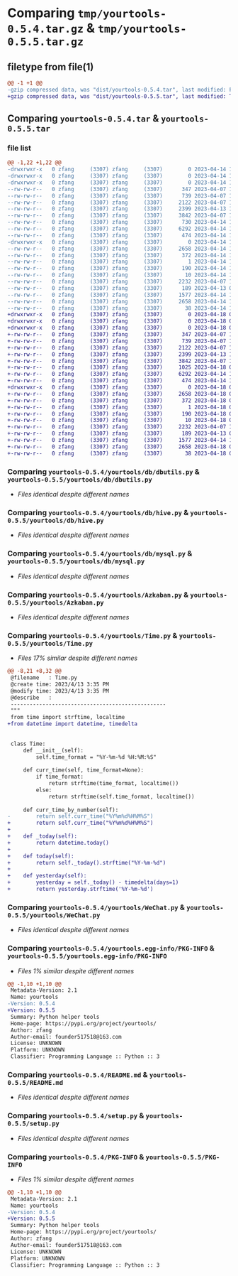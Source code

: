 # Comparing `tmp/yourtools-0.5.4.tar.gz` & `tmp/yourtools-0.5.5.tar.gz`

## filetype from file(1)

```diff
@@ -1 +1 @@
-gzip compressed data, was "dist/yourtools-0.5.4.tar", last modified: Fri Apr 14 11:28:38 2023, max compression
+gzip compressed data, was "dist/yourtools-0.5.5.tar", last modified: Tue Apr 18 01:52:47 2023, max compression
```

## Comparing `yourtools-0.5.4.tar` & `yourtools-0.5.5.tar`

### file list

```diff
@@ -1,22 +1,22 @@
-drwxrwxr-x   0 zfang     (3307) zfang     (3307)        0 2023-04-14 11:28:38.000000 yourtools-0.5.4/
-drwxrwxr-x   0 zfang     (3307) zfang     (3307)        0 2023-04-14 11:28:38.000000 yourtools-0.5.4/yourtools/
-drwxrwxr-x   0 zfang     (3307) zfang     (3307)        0 2023-04-14 11:28:38.000000 yourtools-0.5.4/yourtools/db/
--rw-rw-r--   0 zfang     (3307) zfang     (3307)      347 2023-04-07 10:28:09.000000 yourtools-0.5.4/yourtools/db/__init__.py
--rw-rw-r--   0 zfang     (3307) zfang     (3307)      739 2023-04-07 10:28:09.000000 yourtools-0.5.4/yourtools/db/dbutils.py
--rw-rw-r--   0 zfang     (3307) zfang     (3307)     2122 2023-04-07 10:28:09.000000 yourtools-0.5.4/yourtools/db/hive.py
--rw-rw-r--   0 zfang     (3307) zfang     (3307)     2399 2023-04-13 10:15:47.000000 yourtools-0.5.4/yourtools/db/mysql.py
--rw-rw-r--   0 zfang     (3307) zfang     (3307)     3842 2023-04-07 10:28:09.000000 yourtools-0.5.4/yourtools/Azkaban.py
--rw-rw-r--   0 zfang     (3307) zfang     (3307)      730 2023-04-14 11:27:27.000000 yourtools-0.5.4/yourtools/Time.py
--rw-rw-r--   0 zfang     (3307) zfang     (3307)     6292 2023-04-14 11:05:56.000000 yourtools-0.5.4/yourtools/WeChat.py
--rw-rw-r--   0 zfang     (3307) zfang     (3307)      474 2023-04-14 10:42:59.000000 yourtools-0.5.4/yourtools/__init__.py
-drwxrwxr-x   0 zfang     (3307) zfang     (3307)        0 2023-04-14 11:28:38.000000 yourtools-0.5.4/yourtools.egg-info/
--rw-rw-r--   0 zfang     (3307) zfang     (3307)     2658 2023-04-14 11:28:38.000000 yourtools-0.5.4/yourtools.egg-info/PKG-INFO
--rw-rw-r--   0 zfang     (3307) zfang     (3307)      372 2023-04-14 11:28:38.000000 yourtools-0.5.4/yourtools.egg-info/SOURCES.txt
--rw-rw-r--   0 zfang     (3307) zfang     (3307)        1 2023-04-14 11:28:38.000000 yourtools-0.5.4/yourtools.egg-info/dependency_links.txt
--rw-rw-r--   0 zfang     (3307) zfang     (3307)      190 2023-04-14 11:28:38.000000 yourtools-0.5.4/yourtools.egg-info/requires.txt
--rw-rw-r--   0 zfang     (3307) zfang     (3307)       10 2023-04-14 11:28:38.000000 yourtools-0.5.4/yourtools.egg-info/top_level.txt
--rw-rw-r--   0 zfang     (3307) zfang     (3307)     2232 2023-04-07 10:28:09.000000 yourtools-0.5.4/README.md
--rw-rw-r--   0 zfang     (3307) zfang     (3307)      189 2023-04-13 08:31:32.000000 yourtools-0.5.4/requirements.txt
--rw-rw-r--   0 zfang     (3307) zfang     (3307)     1577 2023-04-14 10:46:10.000000 yourtools-0.5.4/setup.py
--rw-rw-r--   0 zfang     (3307) zfang     (3307)     2658 2023-04-14 11:28:38.000000 yourtools-0.5.4/PKG-INFO
--rw-rw-r--   0 zfang     (3307) zfang     (3307)       38 2023-04-14 11:28:38.000000 yourtools-0.5.4/setup.cfg
+drwxrwxr-x   0 zfang     (3307) zfang     (3307)        0 2023-04-18 01:52:47.000000 yourtools-0.5.5/
+drwxrwxr-x   0 zfang     (3307) zfang     (3307)        0 2023-04-18 01:52:47.000000 yourtools-0.5.5/yourtools/
+drwxrwxr-x   0 zfang     (3307) zfang     (3307)        0 2023-04-18 01:52:47.000000 yourtools-0.5.5/yourtools/db/
+-rw-rw-r--   0 zfang     (3307) zfang     (3307)      347 2023-04-07 10:28:09.000000 yourtools-0.5.5/yourtools/db/__init__.py
+-rw-rw-r--   0 zfang     (3307) zfang     (3307)      739 2023-04-07 10:28:09.000000 yourtools-0.5.5/yourtools/db/dbutils.py
+-rw-rw-r--   0 zfang     (3307) zfang     (3307)     2122 2023-04-07 10:28:09.000000 yourtools-0.5.5/yourtools/db/hive.py
+-rw-rw-r--   0 zfang     (3307) zfang     (3307)     2399 2023-04-13 10:15:47.000000 yourtools-0.5.5/yourtools/db/mysql.py
+-rw-rw-r--   0 zfang     (3307) zfang     (3307)     3842 2023-04-07 10:28:09.000000 yourtools-0.5.5/yourtools/Azkaban.py
+-rw-rw-r--   0 zfang     (3307) zfang     (3307)     1025 2023-04-18 01:51:31.000000 yourtools-0.5.5/yourtools/Time.py
+-rw-rw-r--   0 zfang     (3307) zfang     (3307)     6292 2023-04-14 11:05:56.000000 yourtools-0.5.5/yourtools/WeChat.py
+-rw-rw-r--   0 zfang     (3307) zfang     (3307)      474 2023-04-14 10:42:59.000000 yourtools-0.5.5/yourtools/__init__.py
+drwxrwxr-x   0 zfang     (3307) zfang     (3307)        0 2023-04-18 01:52:47.000000 yourtools-0.5.5/yourtools.egg-info/
+-rw-rw-r--   0 zfang     (3307) zfang     (3307)     2658 2023-04-18 01:52:47.000000 yourtools-0.5.5/yourtools.egg-info/PKG-INFO
+-rw-rw-r--   0 zfang     (3307) zfang     (3307)      372 2023-04-18 01:52:47.000000 yourtools-0.5.5/yourtools.egg-info/SOURCES.txt
+-rw-rw-r--   0 zfang     (3307) zfang     (3307)        1 2023-04-18 01:52:47.000000 yourtools-0.5.5/yourtools.egg-info/dependency_links.txt
+-rw-rw-r--   0 zfang     (3307) zfang     (3307)      190 2023-04-18 01:52:47.000000 yourtools-0.5.5/yourtools.egg-info/requires.txt
+-rw-rw-r--   0 zfang     (3307) zfang     (3307)       10 2023-04-18 01:52:47.000000 yourtools-0.5.5/yourtools.egg-info/top_level.txt
+-rw-rw-r--   0 zfang     (3307) zfang     (3307)     2232 2023-04-07 10:28:09.000000 yourtools-0.5.5/README.md
+-rw-rw-r--   0 zfang     (3307) zfang     (3307)      189 2023-04-13 08:31:32.000000 yourtools-0.5.5/requirements.txt
+-rw-rw-r--   0 zfang     (3307) zfang     (3307)     1577 2023-04-14 10:46:10.000000 yourtools-0.5.5/setup.py
+-rw-rw-r--   0 zfang     (3307) zfang     (3307)     2658 2023-04-18 01:52:47.000000 yourtools-0.5.5/PKG-INFO
+-rw-rw-r--   0 zfang     (3307) zfang     (3307)       38 2023-04-18 01:52:47.000000 yourtools-0.5.5/setup.cfg
```

### Comparing `yourtools-0.5.4/yourtools/db/dbutils.py` & `yourtools-0.5.5/yourtools/db/dbutils.py`

 * *Files identical despite different names*

### Comparing `yourtools-0.5.4/yourtools/db/hive.py` & `yourtools-0.5.5/yourtools/db/hive.py`

 * *Files identical despite different names*

### Comparing `yourtools-0.5.4/yourtools/db/mysql.py` & `yourtools-0.5.5/yourtools/db/mysql.py`

 * *Files identical despite different names*

### Comparing `yourtools-0.5.4/yourtools/Azkaban.py` & `yourtools-0.5.5/yourtools/Azkaban.py`

 * *Files identical despite different names*

### Comparing `yourtools-0.5.4/yourtools/Time.py` & `yourtools-0.5.5/yourtools/Time.py`

 * *Files 17% similar despite different names*

```diff
@@ -8,21 +8,32 @@
 @filename   : Time.py
 @create time: 2023/4/13 3:35 PM
 @modify time: 2023/4/13 3:35 PM
 @describe   : 
 -------------------------------------------------
 """
 from time import strftime, localtime
+from datetime import datetime, timedelta
 
 
 class Time:
     def __init__(self):
         self.time_format = "%Y-%m-%d %H:%M:%S"
 
     def curr_time(self, time_format=None):
         if time_format:
             return strftime(time_format, localtime())
         else:
             return strftime(self.time_format, localtime())
 
     def curr_time_by_number(self):
-        return self.curr_time("%Y%m%d%H%M%S")
+        return self.curr_time("%Y%m%d%H%M%S")
+
+    def _today(self):
+        return datetime.today()
+
+    def today(self):
+        return self._today().strftime("%Y-%m-%d")
+
+    def yesterday(self):
+        yesterday = self._today() - timedelta(days=1)
+        return yesterday.strftime('%Y-%m-%d')
```

### Comparing `yourtools-0.5.4/yourtools/WeChat.py` & `yourtools-0.5.5/yourtools/WeChat.py`

 * *Files identical despite different names*

### Comparing `yourtools-0.5.4/yourtools.egg-info/PKG-INFO` & `yourtools-0.5.5/yourtools.egg-info/PKG-INFO`

 * *Files 1% similar despite different names*

```diff
@@ -1,10 +1,10 @@
 Metadata-Version: 2.1
 Name: yourtools
-Version: 0.5.4
+Version: 0.5.5
 Summary: Python helper tools
 Home-page: https://pypi.org/project/yourtools/
 Author: zfang
 Author-email: founder517518@163.com
 License: UNKNOWN
 Platform: UNKNOWN
 Classifier: Programming Language :: Python :: 3
```

### Comparing `yourtools-0.5.4/README.md` & `yourtools-0.5.5/README.md`

 * *Files identical despite different names*

### Comparing `yourtools-0.5.4/setup.py` & `yourtools-0.5.5/setup.py`

 * *Files identical despite different names*

### Comparing `yourtools-0.5.4/PKG-INFO` & `yourtools-0.5.5/PKG-INFO`

 * *Files 1% similar despite different names*

```diff
@@ -1,10 +1,10 @@
 Metadata-Version: 2.1
 Name: yourtools
-Version: 0.5.4
+Version: 0.5.5
 Summary: Python helper tools
 Home-page: https://pypi.org/project/yourtools/
 Author: zfang
 Author-email: founder517518@163.com
 License: UNKNOWN
 Platform: UNKNOWN
 Classifier: Programming Language :: Python :: 3
```

